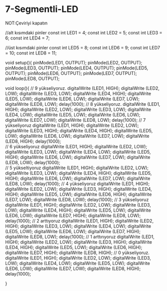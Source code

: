 # 7-Segmentli-LED
NOT:Çeviriyi kapatın

//alt kısımdaki pinler
const int LED1 = 4;
const int LED2 = 5;
const int LED3 = 6;
const int LED4 = 7;

//üst kısımdaki pinler
const int LED5 = 8;
const int LED6 = 9;
const int LED7 = 10;
const int LED8 = 11;

void setup(){
  pinMode(LED1, OUTPUT);
  pinMode(LED2, OUTPUT);
  pinMode(LED3, OUTPUT);
  pinMode(LED4, OUTPUT);
  pinMode(LED5, OUTPUT);
  pinMode(LED6, OUTPUT);
  pinMode(LED7, OUTPUT);
  pinMode(LED8, OUTPUT);

void loop(){
 // 9 yükseliyoruz.
  digitalWrite (LED1, HIGH); 
  digitalWrite (LED2, LOW); 
  digitalWrite (LED3, LOW);
  digitalWrite (LED4, HIGH);
  digitalWrite (LED5, LOW);
  digitalWrite (LED6, LOW);
  digitalWrite (LED7, LOW);
  digitalWrite (LED8, LOW);
 delay(1000); 
 // 8 yükseliyoruz.
  digitalWrite (LED1, HIGH); 
  digitalWrite (LED2, LOW); 
  digitalWrite (LED3, LOW);
  digitalWrite (LED4, LOW);
  digitalWrite (LED5, LOW);
  digitalWrite (LED6, LOW);
  digitalWrite (LED7, LOW);
  digitalWrite (LED8, LOW);
  delay(1000);
  // 7 yükseliyoruz
  digitalWrite (LED1, HIGH); 
  digitalWrite (LED2, LOW); 
  digitalWrite (LED3, HIGH);
  digitalWrite (LED4, HIGH);
  digitalWrite (LED5, LOW);
  digitalWrite (LED6, LOW);
  digitalWrite (LED7, LOW);
  digitalWrite (LED8, HIGH);
delay(1000);  
// 6 yükseliyoruz
  digitalWrite (LED1, HIGH); 
  digitalWrite (LED2, LOW); 
  digitalWrite (LED3, LOW);
  digitalWrite (LED4, LOW);
  digitalWrite (LED5, HIGH);
  digitalWrite (LED6, LOW);
  digitalWrite (LED7, LOW);
  digitalWrite (LED8, LOW);
delay(1000);  
// 5 yükseltiyoruz
  digitalWrite (LED1, HIGH); 
  digitalWrite (LED2, LOW); 
  digitalWrite (LED3, LOW);
  digitalWrite (LED4, HIGH);
  digitalWrite (LED5, HIGH);
  digitalWrite (LED6, LOW);
  digitalWrite (LED7, LOW);
  digitalWrite (LED8, LOW);
delay(1000); 
// 4 yükseliyoruz
  digitalWrite (LED1, HIGH); 
  digitalWrite (LED2, LOW); 
  digitalWrite (LED3, HIGH);
  digitalWrite (LED4, HIGH);
  digitalWrite (LED5, LOW);
  digitalWrite (LED6, HIGH);
  digitalWrite (LED7, LOW);
  digitalWrite (LED8, LOW);
delay(1000);
// 3 yükseliyoruz
  digitalWrite (LED1, HIGH); 
  digitalWrite (LED2, LOW); 
  digitalWrite (LED3, LOW);
  digitalWrite (LED4, HIGH);
  digitalWrite (LED5, LOW);
  digitalWrite (LED6, LOW);
  digitalWrite (LED7, HIGH);
  digitalWrite (LED8, LOW);
delay(1000);
// 2 arttıyoruz
  digitalWrite (LED1, HIGH); 
  digitalWrite (LED2, HIGH); 
  digitalWrite (LED3, LOW);
  digitalWrite (LED4, LOW);
  digitalWrite (LED5, LOW);
  digitalWrite (LED6, LOW);
  digitalWrite (LED7, HIGH);
  digitalWrite (LED8, LOW);
delay(1000);
// 1 arttırıyoruz
  digitalWrite (LED1, HIGH); 
  digitalWrite (LED2, LOW); 
  digitalWrite (LED3, HIGH);
  digitalWrite (LED4, HIGH);
  digitalWrite (LED5, LOW);
  digitalWrite (LED6, HIGH);
  digitalWrite (LED7, HIGH);
  digitalWrite (LED8, HIGH);
// 0 yükseliyoruz.
  digitalWrite (LED1, HIGH); 
  digitalWrite (LED2, LOW); 
  digitalWrite (LED3, LOW);
  digitalWrite (LED4, LOW);
  digitalWrite (LED5, LOW);
  digitalWrite (LED6, LOW);
  digitalWrite (LED7, LOW);
  digitalWrite (LED8, HIGH);  
delay(1000);

}
